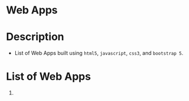 # Web Apps

# Description
* List of Web Apps built using `html5`, `javascript`, `css3`, and `bootstrap 5`.

# List of Web Apps
1. 